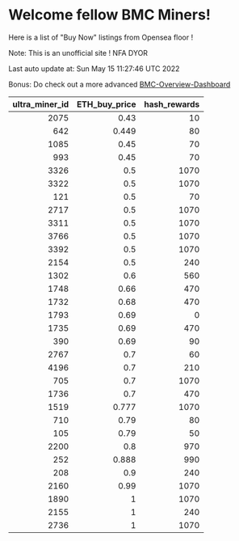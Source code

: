 # Welcome fellow BMC Miners!
Here is a list of "Buy Now" listings from Opensea floor !

Note: This is an unofficial site ! NFA DYOR

Last auto update at: Sun May 15 11:27:46 UTC 2022

Bonus: Do check out a more advanced [BMC-Overview-Dashboard](https://dune.com/defifunk/BMC-Overview-Dashboard)


|   ultra_miner_id |   ETH_buy_price |   hash_rewards |
|-----------------:|----------------:|---------------:|
|             2075 |           0.43  |             10 |
|              642 |           0.449 |             80 |
|             1085 |           0.45  |             70 |
|              993 |           0.45  |             70 |
|             3326 |           0.5   |           1070 |
|             3322 |           0.5   |           1070 |
|              121 |           0.5   |             70 |
|             2717 |           0.5   |           1070 |
|             3311 |           0.5   |           1070 |
|             3766 |           0.5   |           1070 |
|             3392 |           0.5   |           1070 |
|             2154 |           0.5   |            240 |
|             1302 |           0.6   |            560 |
|             1748 |           0.66  |            470 |
|             1732 |           0.68  |            470 |
|             1793 |           0.69  |              0 |
|             1735 |           0.69  |            470 |
|              390 |           0.69  |             90 |
|             2767 |           0.7   |             60 |
|             4196 |           0.7   |            210 |
|              705 |           0.7   |           1070 |
|             1736 |           0.7   |            470 |
|             1519 |           0.777 |           1070 |
|              710 |           0.79  |             80 |
|              105 |           0.79  |             50 |
|             2200 |           0.8   |            970 |
|              252 |           0.888 |            990 |
|              208 |           0.9   |            240 |
|             2160 |           0.99  |           1070 |
|             1890 |           1     |           1070 |
|             2155 |           1     |            240 |
|             2736 |           1     |           1070 |